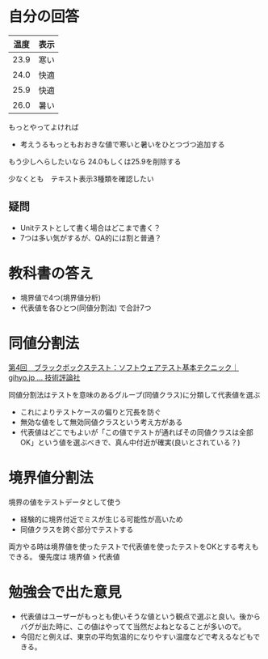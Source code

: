 # 自分の回答

|温度|表示|
|---|---|
|23.9|寒い|
|24.0|快適|
|25.9|快適|
|26.0|暑い|

もっとやってよければ
* 考えうるもっともおおきな値で寒いと暑いをひとつづつ追加する

もう少しへらしたいなら
24.0もしくは25.9を削除する

少なくとも　テキスト表示3種類を確認したい

## 疑問
* Unitテストとして書く場合はどこまで書く？
* 7つは多い気がするが、QA的には割と普通？

# 教科書の答え
* 境界値で4つ(境界値分析)
* 代表値を各ひとつ(同値分割法)
で合計7つ

# 同値分割法

[第4回　ブラックボックステスト：ソフトウェアテスト基本テクニック｜gihyo.jp … 技術評論社](https://gihyo.jp/dev/serial/01/tech_station/0004#:~:text=%E5%90%8C%E5%80%A4%E5%88%86%E5%89%B2%E6%B3%95%E3%81%A8%E3%81%AF,%E3%81%93%E3%81%A8%E3%81%8C%E9%81%BF%E3%81%91%E3%82%89%E3%82%8C%E3%81%BE%E3%81%99%E3%80%82)

同値分割法はテストを意味のあるグループ(同値クラス)に分類して代表値を選ぶ
* これによりテストケースの偏りと冗長を防ぐ
* 無効な値をして無効同値クラスという考え方がある
* 代表値はどこでもよいが「この値でテストが通ればその同値クラスは全部OK」という値を選ぶべきで、真ん中付近が確実(良いとされている？)

# 境界値分割法

境界の値をテストデータとして使う
* 経験的に境界付近でミスが生じる可能性が高いため
* 同値クラスを跨ぐ部分でテストする


両方やる時は境界値を使ったテストで代表値を使ったテストをOKとする考えもできる。
優先度は 境界値 > 代表値

# 勉強会で出た意見
* 代表値はユーザーがもっとも使いそうな値という観点で選ぶと良い。後からバグが出た時に、この値はやってて当然だよねとなることが多いので。
* 今回だと例えば、東京の平均気温的になりやすい温度などで考えるなどもできる。


